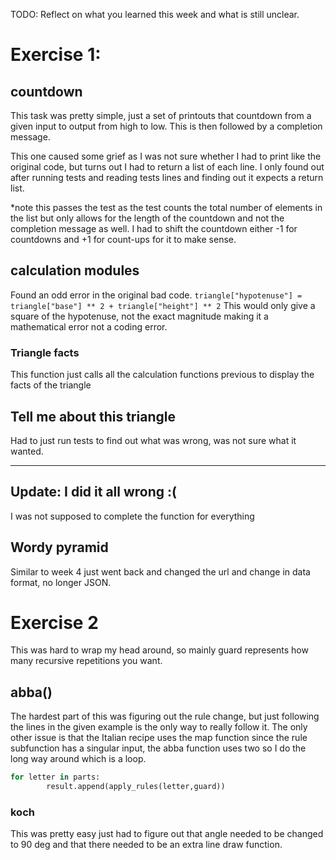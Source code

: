 TODO: Reflect on what you learned this week and what is still unclear.

# Exercise 1:
## countdown
This task was pretty simple, just a set of printouts that countdown from a given input to output from high to low. This is then followed by a completion message.

This one caused some grief as I was not sure whether I had to print like the original code, but turns out I had to return a list of each line. I only found out after running tests and reading tests lines and finding out it expects a return list.

*note this passes the test as the test counts the total number of elements in the list but only allows for the length of the countdown and not the completion message as well. I had to shift the countdown either -1 for countdowns and +1 for count-ups for it to make sense.

## calculation modules
Found an odd error in the original bad code.
`triangle["hypotenuse"] = triangle["base"] ** 2 + triangle["height"] ** 2`
This would only give a square of the hypotenuse, not the exact magnitude making it a mathematical error not a coding error.

### Triangle facts
This function just calls all the calculation functions previous to display the facts of the triangle

## Tell me about this triangle
Had to just run tests to find out what was wrong, was not sure what it wanted.


****************************************

## Update: I did it all wrong :(
I was not supposed to complete the function for everything

## Wordy pyramid
Similar to week 4 just went back and changed the url and change in data format, no longer JSON.

# Exercise 2
This was hard to wrap my head around, so mainly guard represents how many recursive repetitions you want.

## abba()
The hardest part of this was figuring out the rule change, but just following the lines in the given example is the only way to really follow it. The only other issue is that the Italian recipe uses the map function since the rule subfunction has a singular input, the abba function uses two so I do the long way around which is a loop.

```python
for letter in parts:
        result.append(apply_rules(letter,guard))
```

### koch
This was pretty easy just had to figure out that angle needed to be changed to 90 deg and that there needed to be an extra line draw function.
